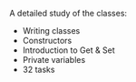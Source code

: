 A detailed study of the classes:
- Writing classes
- Сonstructors
- Introduction to Get & Set
- Private variables
- 32 tasks
